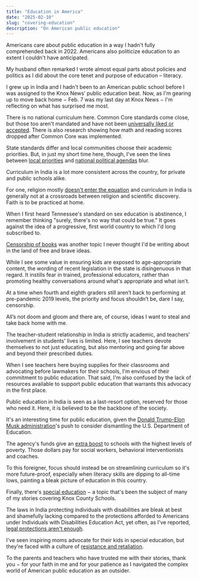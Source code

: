 ```yaml
---
title: "Education in America"
date: "2025-02-10"
slug: "covering-education"
description: "On American public education"
---
```


Americans care about public education in a way I hadn't fully comprehended back in 2022. Americans also politicize education to an extent I couldn't have anticipated.

My husband often remarked I wrote almost equal parts about policies and politics as I did about the core tenet and purpose of education – literacy.

I grew up in India and I hadn't been to an American public school before I was assigned to the Knox News’ public education beat. Now, as I'm gearing up to move back home − Feb. 7 was my last day at Knox News − I'm reflecting on what has surprised me most.

There is no national curriculum here. Common Core standards come close, but those too aren't mandated and have not been [universally liked or accepted](https://www.k12dive.com/news/report-us-reading-math-scores-drop-after-common-core-implementation/576972/). There is also research showing how math and reading scores dropped after Common Core was implemented.

State standards differ and local communities choose their academic priorities. But, in just my short time here, though, I've seen the lines between [local priorities](https://www.knoxnews.com/story/news/politics/2025/01/29/knox-county-school-board-chair-testifies-for-private-school-vouchers/78020949007/) and [national political agendas](https://www.knoxnews.com/story/news/education/2023/05/08/knox-county-school-board-routine-vote-echoes-national-partisan-divide/70172398007/) blur.

Curriculum in India is a lot more consistent across the country, for private and public schools alike.

For one, religion mostly [doesn't enter the equation](https://slate.com/life/2024/10/lifewise-academy-legality-ohio-parents-school-board.html) and curriculum in India is generally not at a crossroads between religion and scientific discovery. Faith is to be practiced at home.

When I first heard Tennessee's standard on sex education is abstinence, I remember thinking "surely, there's no way that could be true." It goes against the idea of a progressive, first world country to which I'd long subscribed to.

[Censorship of books](https://www.knoxnews.com/story/news/education/2025/01/21/how-knox-county-schools-decided-which-books-to-remove-from-libraries/77048502007/) was another topic I never thought I'd be writing about in the land of free and brave ideas.

While I see some value in ensuring kids are exposed to age-appropriate content, the wording of recent legislation in the state is disingenuous in that regard. It instills fear in trained, professional educators, rather than promoting healthy conversations around what's appropriate and what isn't.

At a time when fourth and eighth graders still aren’t back to performing at pre-pandemic 2019 levels, the priority and focus shouldn’t be, dare I say, censorship.

All’s not doom and gloom and there are, of course, ideas I want to steal and take back home with me.

The teacher-student relationship in India is strictly academic, and teachers' involvement in students' lives is limited. Here, I see teachers devote themselves to not just educating, but also mentoring and going far above and beyond their prescribed duties.

When I see teachers here buying supplies for their classrooms and advocating before lawmakers for their schools, I'm envious of their commitment to public education. That said, I'm also confused by the lack of resources available to support public education that warrants this advocacy in the first place.

Public education in India is seen as a last-resort option, reserved for those who need it. Here, it is believed to be the backbone of the society.

It's an interesting time for public education, given the [Donald Trump-Elon Musk administration](https://www.theguardian.com/us-news/2025/feb/11/doge-education-department-cuts-trump)'s push to consider dismantling the U.S. Department of Education.

The agency's funds give an [extra boost](https://www.knoxnews.com/story/news/education/2024/07/31/knox-county-schools-alter-staffing-levels-with-federal-funding-changes/73587268007/) to schools with the highest levels of poverty. Those dollars pay for social workers, behavioral interventionists and coaches.

To this foreigner, focus should instead be on streamlining curriculum so it's more future-proof, especially when literacy skills are dipping to all-time lows, painting a bleak picture of education in this country.

Finally, there's [special education](https://www.knoxnews.com/story/news/education/2024/06/06/special-education-worries-force-knox-county-family-to-homeschool/73904913007/) − a topic that's been the subject of many of my stories covering Knox County Schools.

The laws in India protecting individuals with disabilities are bleak at best and shamefully lacking compared to the protections afforded to Americans under Individuals with Disabilities Education Act, yet often, as I've reported, [legal protections aren't enough](https://www.knoxnews.com/story/opinion/columnists/2024/12/23/knox-county-schools-special-education-task-force-was-never-about-real-reform-victor-ashe-opinion/77026568007/).

I've seen inspiring moms advocate for their kids in special education, but they're faced with a culture of [resistance and retaliation](https://www.knoxnews.com/story/news/education/2023/08/08/task-force-review-finds-45-deficiencies-in-districts-special-education-program/70532403007/).

To the parents and teachers who have trusted me with their stories, thank you − for your faith in me and for your patience as I navigated the complex world of American public education as an outsider.
